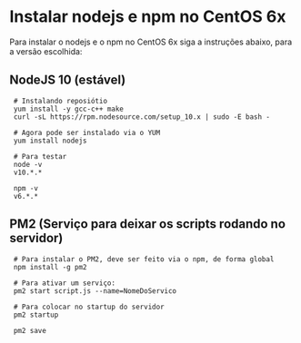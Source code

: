 # Instalar nodejs e npm no CentOS 6x

Para instalar o nodejs e o npm no CentOS 6x siga a instruções abaixo, para a versão escolhida:

## NodeJS 10 (estável)

```
 # Instalando reposiótio
 yum install -y gcc-c++ make
 curl -sL https://rpm.nodesource.com/setup_10.x | sudo -E bash -
 
 # Agora pode ser instalado via o YUM
 yum install nodejs
 
 # Para testar
 node -v 
 v10.*.*
 
 npm -v
 v6.*.*
```

## PM2 (Serviço para deixar os scripts rodando no servidor)

```
 # Para instalar o PM2, deve ser feito via o npm, de forma global
 npm install -g pm2 
 
 # Para ativar um serviço:
 pm2 start script.js --name=NomeDoServico
 
 # Para colocar no startup do servidor
 pm2 startup
 
 pm2 save
```
